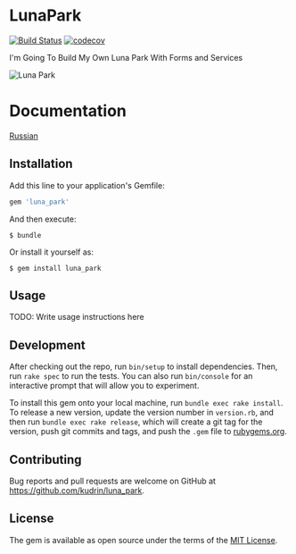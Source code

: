 # LunaPark
[![Build Status](https://travis-ci.org/am-team/luna_park.svg?branch=master)](https://travis-ci.org/am-team/luna_park)
[![codecov](https://codecov.io/gh/am-team/luna_park/branch/master/graph/badge.svg)](https://codecov.io/gh/am-team/luna_park)


I'm Going To Build My Own Luna Park With Forms and Services

![Luna Park](https://u.kanobu.ru/comments/images/7a905e43-1374-4492-b6fc-fcb72e6ce08b.jpg)

# Documentation

[Russian](docs/ru/README.md)

## Installation

Add this line to your application's Gemfile:

```ruby
gem 'luna_park'
```

And then execute:

    $ bundle

Or install it yourself as:

    $ gem install luna_park

## Usage

TODO: Write usage instructions here

## Development

After checking out the repo, run `bin/setup` to install dependencies. Then, run `rake spec` to run the tests. You can also run `bin/console` for an interactive prompt that will allow you to experiment.

To install this gem onto your local machine, run `bundle exec rake install`. To release a new version, update the version number in `version.rb`, and then run `bundle exec rake release`, which will create a git tag for the version, push git commits and tags, and push the `.gem` file to [rubygems.org](https://rubygems.org).

## Contributing

Bug reports and pull requests are welcome on GitHub at https://github.com/kudrin/luna_park.

## License

The gem is available as open source under the terms of the [MIT License](https://opensource.org/licenses/MIT).
